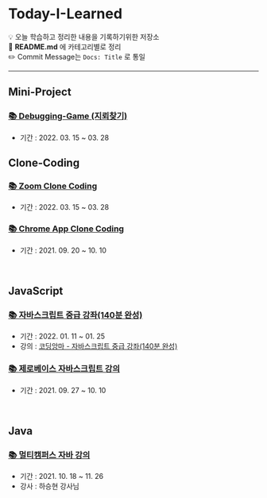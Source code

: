 # Today-I-Learned
💡 오늘 학습하고 정리한 내용을 기록하기위한 저장소<br>
💬 **README.md** 에 카테고리별로 정리 <br>
✏️ Commit Message는 `Docs: Title` 로 통일

<hr>

## Mini-Project
### <a href="https://github.com/dev-ku/Today-I-Learned/tree/main/mini-project/game-Debugging">📚 Debugging-Game (지뢰찾기)</a>
- 기간 : 2022. 03. 15 ~ 03. 28

## Clone-Coding
### <a href="https://github.com/dev-ku/Today-I-Learned/tree/main/clone-coding/zoom-clone">📚 Zoom Clone Coding</a>
- 기간 : 2022. 03. 15 ~ 03. 28

### <a href="https://github.com/dev-ku/Today-I-Learned/tree/main/clone-coding/chrome-app">📚 Chrome App Clone Coding</a>
- 기간 : 2021. 09. 20 ~ 10. 10

<br>

## JavaScript
### <a href="https://github.com/dev-ku/Today-I-Learned/tree/main/javascript/%EC%9E%90%EB%B0%94%EC%8A%A4%ED%81%AC%EB%A6%BD%ED%8A%B8%20%EC%A4%91%EA%B8%89%20%EA%B0%95%EC%A2%8C(140%EB%B6%84%20%EC%99%84%EC%84%B1)">📚 자바스크립트 중급 강좌(140분 완성)</a>
- 기간 : 2022. 01. 11 ~ 01. 25
- 강의 : <a href="https://youtu.be/4_WLS9Lj6n4">코딩앙마 - 자바스크립트 중급 강좌(140분 완성)</a>

### <a href="https://github.com/dev-ku/FrontEnd/tree/main/JavaScript">📚 제로베이스 자바스크립트 강의</a>
- 기간 : 2021. 09. 27 ~ 10. 10


<br>

## Java
### <a href="https://github.com/dev-ku/Java/tree/main/Multicampus/01.%20Java#%EF%B8%8F-01-java%EA%B8%B0%EC%B4%88-%EC%A0%95%EB%A6%AC">📚 멀티캠퍼스 자바 강의</a>
- 기간 : 2021. 10. 18 ~ 11. 26
- 강사 : 하승현 강사님




